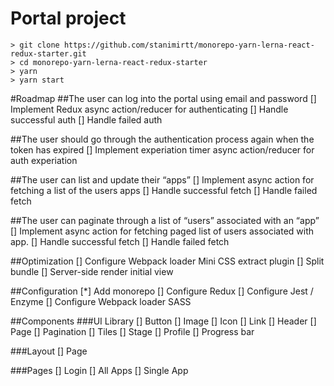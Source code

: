 # Portal project
```
> git clone https://github.com/stanimirtt/monorepo-yarn-lerna-react-redux-starter.git
> cd monorepo-yarn-lerna-react-redux-starter
> yarn
> yarn start
```

#Roadmap
##The user can log into the portal using email and password
[] Implement Redux async action/reducer for authenticating
[] Handle successful auth
[] Handle failed auth

##The user should go through the authentication process again when the token has expired
[] Implement experiation timer async action/reducer for auth experiation

##The user can list and update their “apps”
[] Implement async action for fetching a list of the users apps
[] Handle successful fetch
[] Handle failed fetch

##The user can paginate through a list of “users” associated with an “app”
[] Implement async action for fetching paged list of users associated with app.
[] Handle successful fetch
[] Handle failed fetch

##Optimization
[] Configure Webpack loader Mini CSS extract plugin
[] Split bundle
[] Server-side render initial view

##Configuration
[*] Add monorepo
[] Configure Redux
[] Configure Jest / Enzyme
[] Configure Webpack loader SASS

##Components
###UI Library
[] Button
[] Image
[] Icon
[] Link
[] Header
[] Page
[] Pagination
[] Tiles
[] Stage
[] Profile
[] Progress bar

###Layout
[] Page

###Pages
[] Login
[] All Apps
[] Single App
